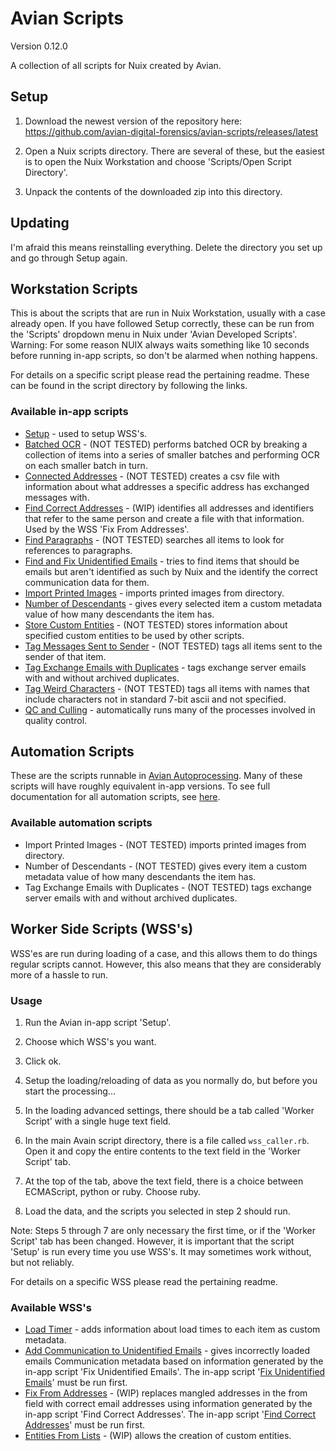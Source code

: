 # Avian Scripts
Version 0.12.0

A collection of all scripts for Nuix created by Avian.

## Setup
1. Download the newest version of the repository here:
https://github.com/avian-digital-forensics/avian-scripts/releases/latest

2. Open a Nuix scripts directory.
There are several of these, but the easiest is to open the Nuix Workstation and choose 'Scripts/Open Script Directory'.

3. Unpack the contents of the downloaded zip into this directory.

## Updating
I'm afraid this means reinstalling everything.
Delete the directory you set up and go through Setup again.

## Workstation Scripts
This is about the scripts that are run in Nuix Workstation, usually with a case already open.
If you have followed Setup correctly, these can be run from the 'Scripts' dropdown menu in Nuix under 'Avian Developed Scripts'.
Warning: For some reason NUIX always waits something like 10 seconds before running in-app scripts, so don't be alarmed when nothing happens.

For details on a specific script please read the pertaining readme.
These can be found in the script directory by following the links.

### Available in-app scripts
* [Setup](setup.nuixscript) - used to setup WSS's.
* [Batched OCR](batched-ocr.nuixscript) - (NOT TESTED) performs batched OCR by breaking a collection of items into a series of smaller batches and performing OCR on each smaller batch in turn.
* [Connected Addresses](connected-addresses.nuixscript) - (NOT TESTED) creates a csv file with information about what addresses a specific address has exchanged messages with.
* [Find Correct Addresses](find-correct-addresses.nuixscript) - (WIP) identifies all addresses and identifiers that refer to the same person and create a file with that information.
Used by the WSS 'Fix From Addresses'.
* [Find Paragraphs](find-paragraphs.nuixscript) - (NOT TESTED) searches all items to look for references to paragraphs.
* [Find and Fix Unidentified Emails](unidentified-emails.nuixscript) - tries to find items that should be emails but aren't identified as such by Nuix and the identify the correct communication data for them.
* [Import Printed Images](import-printed-images.nuixscript) - imports printed images from directory.
* [Number of Descendants](number-of-descendants.nuixscript) - gives every selected item a custom metadata value of how many descendants the item has.
* [Store Custom Entities](store-custom-entities.nuixscript) - (NOT TESTED) stores information about specified custom entities to be used by other scripts.
* [Tag Messages Sent to Sender](tag-messages-to-self.nuixscript) - (NOT TESTED) tags all items sent to the sender of that item.
* [Tag Exchange Emails with Duplicates](tag-exchange-emails-with-duplicates.nuixscript) - tags exchange server emails with and without archived duplicates.
* [Tag Weird Characters](tag-weird-characters.nuixscript) - (NOT TESTED) tags all items with names that include characters not in standard 7-bit ascii and not specified.
* [QC and Culling](qc-cull.nuixscript) - automatically runs many of the processes involved in quality control.

## Automation Scripts
These are the scripts runnable in [Avian Autoprocessing](https://github.com/avian-digital-forensics/auto-processing).
Many of these scripts will have roughly equivalent in-app versions.
To see full documentation for all automation scripts, see [here](_root/inapp-scripts/automation-scripts/script_descriptions.md).

### Available automation scripts
* Import Printed Images - (NOT TESTED) imports printed images from directory.
* Number of Descendants - (NOT TESTED) gives every item a custom metadata value of how many descendants the item has.
* Tag Exchange Emails with Duplicates - (NOT TESTED) tags exchange server emails with and without archived duplicates.

## Worker Side Scripts (WSS's)
WSS'es are run during loading of a case, and this allows them to do things regular scripts cannot.
However, this also means that they are considerably more of a hassle to run.

### Usage
1. Run the Avian in-app script 'Setup'.

2. Choose which WSS's you want.

3. Click ok.

4. Setup the loading/reloading of data as you normally do, but before you start the processing...

5. In the loading advanced settings, there should be a tab called 'Worker Script' with a single huge text field.

6. In the main Avain script directory, there is a file called `wss_caller.rb`.
Open it and copy the entire contents to the text field in the 'Worker Script' tab.

7. At the top of the tab, above the text field, there is a choice between ECMAScript, python or ruby.
Choose ruby.

8. Load the data, and the scripts you selected in step 2 should run.

Note: Steps 5 through 7 are only necessary the first time, or if the 'Worker Script' tab has been changed.
However, it is important that the script 'Setup' is run every time you use WSS's.
It may sometimes work without, but not reliably.

For details on a specific WSS please read the pertaining readme.

### Available WSS's
* [Load Timer](_root/wss/load-timer) - adds information about load times to each item as custom metadata.
* [Add Communication to Unidentified Emails](_root/wss/add-communication-to-unidentified-emails) - gives incorrectly loaded emails Communication metadata based on information generated by the in-app script 'Fix Unidentified Emails'.
The in-app script '[Fix Unidentified Emails](unidentified-emails.nuixscript)' must be run first.
* [Fix From Addresses](_root/wss/fix-from-addresses) - (WIP) replaces mangled addresses in the from field with correct email addresses using information generated by the in-app script 'Find Correct Addresses'.
The in-app script '[Find Correct Addresses](find-correct-addresses.nuixscript)' must be run first.
* [Entities From Lists](_root/wss/entities-from-lists) - (WIP) allows the creation of custom entities.
